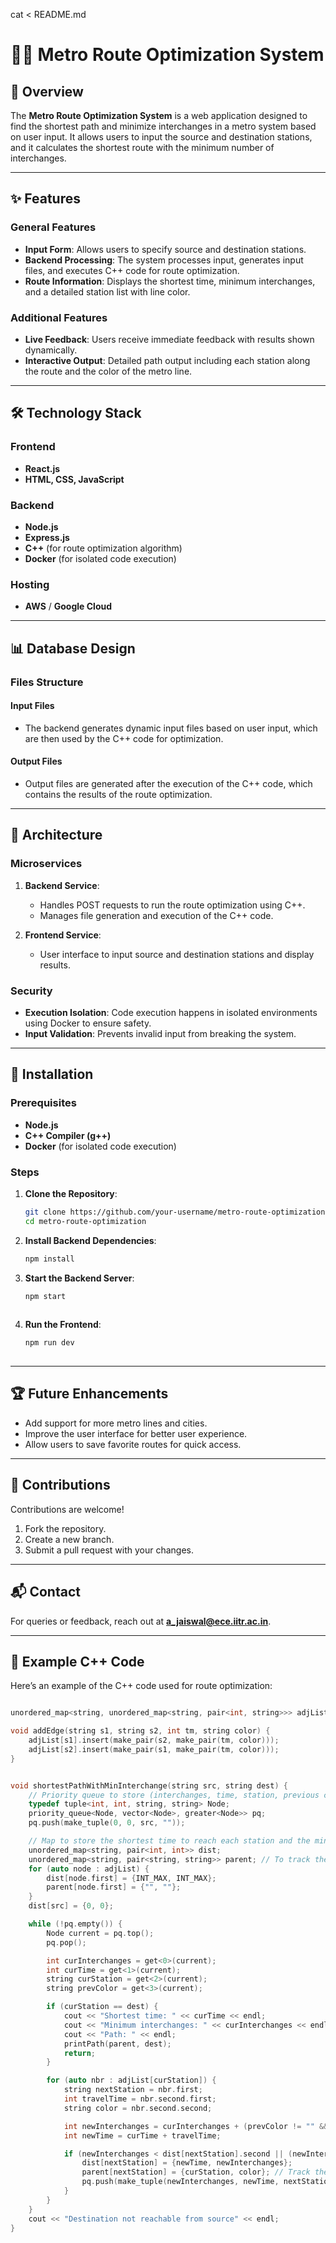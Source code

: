 cat <<EOL > README.md
# 🧑‍💻 Metro Route Optimization System

## 🌟 Overview  
The **Metro Route Optimization System** is a web application designed to find the shortest path and minimize interchanges in a metro system based on user input. It allows users to input the source and destination stations, and it calculates the shortest route with the minimum number of interchanges.

---

## ✨ Features  

### General Features  
- **Input Form**: Allows users to specify source and destination stations.  
- **Backend Processing**: The system processes input, generates input files, and executes C++ code for route optimization.  
- **Route Information**: Displays the shortest time, minimum interchanges, and a detailed station list with line color.

### Additional Features  
- **Live Feedback**: Users receive immediate feedback with results shown dynamically.  
- **Interactive Output**: Detailed path output including each station along the route and the color of the metro line.

---

## 🛠️ Technology Stack  

### Frontend  
- **React.js**  
- **HTML, CSS, JavaScript**  

### Backend  
- **Node.js**  
- **Express.js**  
- **C++** (for route optimization algorithm)  
- **Docker** (for isolated code execution)  

### Hosting  
- **AWS** / **Google Cloud**  

---

## 📊 Database Design  

### Files Structure  

#### Input Files  
- The backend generates dynamic input files based on user input, which are then used by the C++ code for optimization.

#### Output Files  
- Output files are generated after the execution of the C++ code, which contains the results of the route optimization.

---

## 🧩 Architecture  

### Microservices  
1. **Backend Service**:  
   - Handles POST requests to run the route optimization using C++.
   - Manages file generation and execution of the C++ code.  

2. **Frontend Service**:  
   - User interface to input source and destination stations and display results.  

### Security  
- **Execution Isolation**: Code execution happens in isolated environments using Docker to ensure safety.  
- **Input Validation**: Prevents invalid input from breaking the system.

---

## 🚀 Installation  

### Prerequisites  
- **Node.js**  
- **C++ Compiler (g++)**  
- **Docker** (for isolated code execution)  

### Steps  

1. **Clone the Repository**:  
   ```bash  
   git clone https://github.com/your-username/metro-route-optimization.git  
   cd metro-route-optimization  
   

2. **Install Backend Dependencies**:  
   ```bash
   npm install  
   

3. **Start the Backend Server**:  
   ```bash  
   npm start  
     

4. **Run the Frontend**:  
   ```bash  
   npm run dev  
  

---

## 🏆 Future Enhancements  
- Add support for more metro lines and cities.  
- Improve the user interface for better user experience.  
- Allow users to save favorite routes for quick access.  

---

## 🤝 Contributions  
Contributions are welcome!  
1. Fork the repository.  
2. Create a new branch.  
3. Submit a pull request with your changes.  

---


## 📬 Contact  
For queries or feedback, reach out at **[a_jaiswal@ece.iitr.ac.in](mailto:a_jaiswal@ece.iitr.ac.in)**.  

---

## 📝 Example C++ Code  

Here’s an example of the C++ code used for route optimization:

```cpp

unordered_map<string, unordered_map<string, pair<int, string>>> adjList;

void addEdge(string s1, string s2, int tm, string color) {
    adjList[s1].insert(make_pair(s2, make_pair(tm, color)));
    adjList[s2].insert(make_pair(s1, make_pair(tm, color)));
}


void shortestPathWithMinInterchange(string src, string dest) {
    // Priority queue to store (interchanges, time, station, previous color)
    typedef tuple<int, int, string, string> Node;
    priority_queue<Node, vector<Node>, greater<Node>> pq;
    pq.push(make_tuple(0, 0, src, ""));

    // Map to store the shortest time to reach each station and the minimum interchanges
    unordered_map<string, pair<int, int>> dist;
    unordered_map<string, pair<string, string>> parent; // To track the path and color
    for (auto node : adjList) {
        dist[node.first] = {INT_MAX, INT_MAX};
        parent[node.first] = {"", ""};
    }
    dist[src] = {0, 0};

    while (!pq.empty()) {
        Node current = pq.top();
        pq.pop();

        int curInterchanges = get<0>(current);
        int curTime = get<1>(current);
        string curStation = get<2>(current);
        string prevColor = get<3>(current);

        if (curStation == dest) {
            cout << "Shortest time: " << curTime << endl;
            cout << "Minimum interchanges: " << curInterchanges << endl;
            cout << "Path: " << endl;
            printPath(parent, dest);
            return;
        }

        for (auto nbr : adjList[curStation]) {
            string nextStation = nbr.first;
            int travelTime = nbr.second.first;
            string color = nbr.second.second;

            int newInterchanges = curInterchanges + (prevColor != "" && prevColor != color);
            int newTime = curTime + travelTime;

            if (newInterchanges < dist[nextStation].second || (newInterchanges == dist[nextStation].second && newTime < dist[nextStation].first)) {
                dist[nextStation] = {newTime, newInterchanges};
                parent[nextStation] = {curStation, color}; // Track the path and color
                pq.push(make_tuple(newInterchanges, newTime, nextStation, color));
            }
        }
    }
    cout << "Destination not reachable from source" << endl;
}


